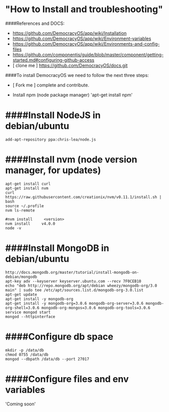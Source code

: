 "How to Install and troubleshooting"
========================================

####References and DOCS:

* https://github.com/DemocracyOS/app/wiki/Installation
* https://github.com/DemocracyOS/app/wiki/Environment-variables
* https://github.com/DemocracyOS/app/wiki/Environments-and-config-files
* https://github.com/componentjs/guide/blob/master/component/getting-started.md#configuring-github-access
* [ clone me ] https://github.com/DemocracyOS/docs.git

####To install DemocracyOS we need to follow the next three steps:

  * [ Fork me ] complete and contribute.
  
  * Install npm (node package manager)
    'apt-get install npm'

####Install NodeJS in debian/ubuntu
=================================
 ```
 add-apt-repository ppa:chris-lea/node.js  
 ```
 
####Install nvm (node version manager, for updates)
================================================
 
 ```
 apt-get install curl
 apt-get install nvm
 curl https://raw.githubusercontent.com/creationix/nvm/v0.11.1/install.sh | bash
 source ~/.profile
 nvm ls-remote
 
 #nvm install     <version>
 nvm install     v4.0.0
 node -v
 ```
####Install MongoDB in debian/ubuntu
=================================
 ```
 http://docs.mongodb.org/master/tutorial/install-mongodb-on-debian/mongodb
 apt-key adv --keyserver keyserver.ubuntu.com --recv 7F0CEB10
 echo "deb http://repo.mongodb.org/apt/debian wheezy/mongodb-org/3.0 main" | sudo tee /etc/apt/sources.list.d/mongodb-org-3.0.list
 apt-get update
 apt-get install -y mongodb-org
 apt-get install -y mongodb-org=3.0.6 mongodb-org-server=3.0.6 mongodb-org-shell=3.0.6 mongodb-org-mongos=3.0.6 mongodb-org-tools=3.0.6
 service mongod start
 mongod --httpinterface
 ```
 
####Configure db space
===================
 ```
 mkdir -p /data/db
 chmod 0755 /data/db
 mongod --dbpath /data/db --port 27017
 ```
 
####Configure files and env variables
==================================
  
'Coming soon'
